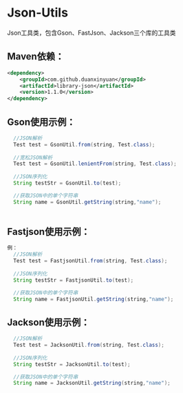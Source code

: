 # Json-Utils
Json工具类，包含Gson、FastJson、Jackson三个库的工具类

## Maven依赖：
```xml
<dependency>
    <groupId>com.github.duanxinyuan</groupId>
    <artifactId>library-json</artifactId>
    <version>1.1.0</version>
</dependency>
```

## Gson使用示例：
```java
  //JSON解析
  Test test = GsonUtil.from(string, Test.class);
  
  //宽松JSON解析
  Test test = GsonUtil.lenientFrom(string, Test.class);
  
  //JSON序列化
  String testStr = GsonUtil.to(test);

  //获取JSON中的单个字符串
  String name = GsonUtil.getString(string,"name");
  
```

## Fastjson使用示例：
```java
例：
  //JSON解析
  Test test = FastjsonUtil.from(string, Test.class);
  
  //JSON序列化
  String testStr = FastjsonUtil.to(test);

  //获取JSON中的单个字符串
  String name = FastjsonUtil.getString(string,"name");

```

## Jackson使用示例：
```java
  //JSON解析
  Test test = JacksonUtil.from(string, Test.class);
  
  //JSON序列化
  String testStr = JacksonUtil.to(test);

  //获取JSON中的单个字符串
  String name = JacksonUtil.getString(string,"name");

```